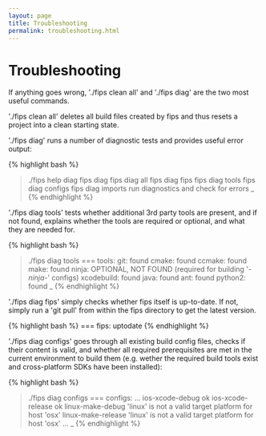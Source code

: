 ```yaml
---
layout: page
title: Troubleshooting 
permalink: troubleshooting.html
---
```


# Troubleshooting

If anything goes wrong, './fips clean all' and './fips diag' are the two
most useful commands.

'./fips clean all' deletes all build files created by fips and thus
resets a project into a clean starting state.

'./fips diag' runs a number of diagnostic tests and provides useful
error output:

{% highlight bash %}
> ./fips help diag
fips diag
fips diag all
fips diag fips
fips diag tools
fips diag configs
fips diag imports
    run diagnostics and check for errors
> _
{% endhighlight %}

'./fips diag tools' tests whether additional 3rd party tools are present, 
and if not found, explains whether the tools are required or optional,
and what they are needed for.

{% highlight bash %}
> ./fips diag tools
=== tools:
git:	found
cmake:	found
ccmake:	found
make:	found
ninja:	OPTIONAL, NOT FOUND (required for building '*-ninja-*' configs)
xcodebuild:	found
java:	found
ant:	found
python2:	found
> _
{% endhighlight %}

'./fips diag fips' simply checks whether fips itself is up-to-date. If 
not, simply run a 'git pull' from within the fips directory to get the
latest version.

{% highlight bash %}
=== fips:
  uptodate
{% endhighlight %}

'./fips diag configs' goes through all existing build config files, checks
if their content is valid, and whether all required prerequisites are met
in the current environment to build them (e.g. wether the required build
tools exist and cross-platform SDKs have been installed):

{% highlight bash %}
> ./fips diag configs
=== configs:
...
ios-xcode-debug
  ok
ios-xcode-release
  ok
linux-make-debug
  'linux' is not a valid target platform for host 'osx'
linux-make-release
  'linux' is not a valid target platform for host 'osx'
...
> _
{% endhighlight %}


